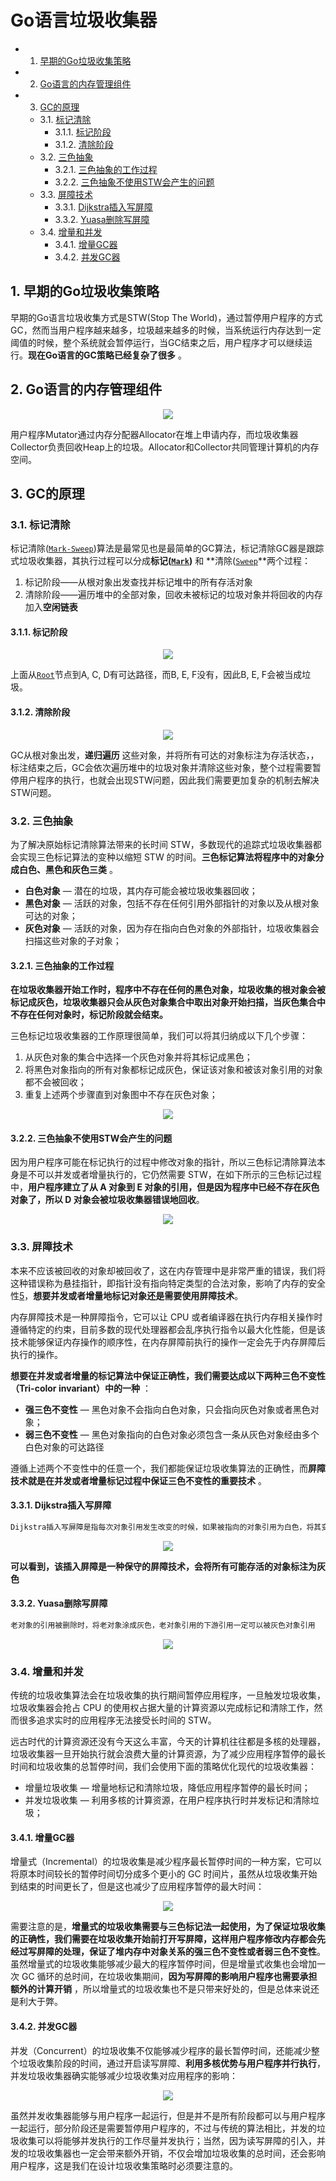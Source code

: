 # Go语言垃圾收集器

<!-- vscode-markdown-toc -->
* 1. [早期的Go垃圾收集策略](#Go)
* 2. [Go语言的内存管理组件](#Go-1)
* 3. [GC的原理](#GC)
	* 3.1. [标记清除](#)
		* 3.1.1. [标记阶段](#-1)
		* 3.1.2. [清除阶段](#-1)
	* 3.2. [三色抽象](#-1)
		* 3.2.1. [三色抽象的工作过程](#-1)
		* 3.2.2. [三色抽象不使用STW会产生的问题](#STW)
	* 3.3. [屏障技术](#-1)
		* 3.3.1. [Dijkstra插入写屏障](#Dijkstra)
		* 3.3.2. [Yuasa删除写屏障](#Yuasa)
	* 3.4. [增量和并发](#-1)
		* 3.4.1. [增量GC器](#GC-1)
		* 3.4.2. [并发GC器](#GC-1)

<!-- vscode-markdown-toc-config
	numbering=true
	autoSave=true
	/vscode-markdown-toc-config -->
<!-- /vscode-markdown-toc -->

##  1. <a name='Go'></a>早期的Go垃圾收集策略

早期的Go语言垃圾收集方式是STW(Stop The World)，通过暂停用户程序的方式GC，然而当用户程序越来越多，垃圾越来越多的时候，当系统运行内存达到一定阈值的时候，整个系统就会暂停运行，当GC结束之后，用户程序才可以继续运行。**现在Go语言的GC策略已经复杂了很多** 。

##  2. <a name='Go-1'></a>Go语言的内存管理组件

<div align=center><img src="../assets/gc1.png"/></div>

用户程序Mutator通过内存分配器Allocator在堆上申请内存，而垃圾收集器Collector负责回收Heap上的垃圾。Allocator和Collector共同管理计算机的内存空间。

##  3. <a name='GC'></a>GC的原理

###  3.1. <a name=''></a>标记清除

标记清除([`Mark-Sweep`]())算法是最常见也是最简单的GC算法，标记清除GC器是跟踪式垃圾收集器，其执行过程可以分成**标记([`Mark`]())** 和 **清除([`Sweep`]()**两个过程：

1. 标记阶段——从根对象出发查找并标记堆中的所有存活对象
2. 清除阶段——遍历堆中的全部对象，回收未被标记的垃圾对象并将回收的内存加入**空闲链表**

####  3.1.1. <a name='-1'></a>标记阶段

<div align=center><img src="../assets/gc2.png"/></div>

上面从[`Root`]()节点到A, C, D有可达路径，而B, E, F没有，因此B, E, F会被当成垃圾。

####  3.1.2. <a name='-1'></a>清除阶段

<div align=center><img src="../assets/gc3.png"/></div>

GC从根对象出发，**递归遍历** 这些对象，并将所有可达的对象标注为存活状态，，标注结束之后，GC会依次遍历堆中的垃圾对象并清除这些对象，整个过程需要暂停用户程序的执行，也就会出现STW问题，因此我们需要更加复杂的机制去解决STW问题。

###  3.2. <a name='-1'></a>三色抽象

为了解决原始标记清除算法带来的长时间 STW，多数现代的追踪式垃圾收集器都会实现三色标记算法的变种以缩短 STW 的时间。**三色标记算法将程序中的对象分成白色、黑色和灰色三类** 。

* **白色对象** — 潜在的垃圾，其内存可能会被垃圾收集器回收；
* **黑色对象** — 活跃的对象，包括不存在任何引用外部指针的对象以及从根对象可达的对象；
* **灰色对象** — 活跃的对象，因为存在指向白色对象的外部指针，垃圾收集器会扫描这些对象的子对象；

####  3.2.1. <a name='-1'></a>三色抽象的工作过程

**在垃圾收集器开始工作时，程序中不存在任何的黑色对象，垃圾收集的根对象会被标记成灰色，垃圾收集器只会从灰色对象集合中取出对象开始扫描，当灰色集合中不存在任何对象时，标记阶段就会结束。**

三色标记垃圾收集器的工作原理很简单，我们可以将其归纳成以下几个步骤：

1. 从灰色对象的集合中选择一个灰色对象并将其标记成黑色；
2. 将黑色对象指向的所有对象都标记成灰色，保证该对象和被该对象引用的对象都不会被回收；
3. 重复上述两个步骤直到对象图中不存在灰色对象；

<div align=center><img src="../assets/gc4.png"/></div>

####  3.2.2. <a name='STW'></a>三色抽象不使用STW会产生的问题

因为用户程序可能在标记执行的过程中修改对象的指针，所以三色标记清除算法本身是不可以并发或者增量执行的，它仍然需要 STW，在如下所示的三色标记过程中，**用户程序建立了从 A 对象到 E 对象的引用，但是因为程序中已经不存在灰色对象了，所以 D 对象会被垃圾收集器错误地回收**。

<div align=center><img src="../assets/gc5.png"/></div>

###  3.3. <a name='-1'></a>屏障技术

本来不应该被回收的对象却被回收了，这在内存管理中是非常严重的错误，我们将这种错误称为悬挂指针，即指针没有指向特定类型的合法对象，影响了内存的安全性[5](https://draveness.me/golang/docs/part3-runtime/ch07-memory/golang-garbage-collector/#fn:5)，**想要并发或者增量地标记对象还是需要使用屏障技术**。

内存屏障技术是一种屏障指令，它可以让 CPU 或者编译器在执行内存相关操作时遵循特定的约束，目前多数的现代处理器都会乱序执行指令以最大化性能，但是该技术能够保证内存操作的顺序性，在内存屏障前执行的操作一定会先于内存屏障后执行的操作。

**想要在并发或者增量的标记算法中保证正确性，我们需要达成以下两种三色不变性（Tri-color invariant）中的一种** ：

- **强三色不变性** — 黑色对象不会指向白色对象，只会指向灰色对象或者黑色对象；
- **弱三色不变性** — 黑色对象指向的白色对象必须包含一条从灰色对象经由多个白色对象的可达路径

遵循上述两个不变性中的任意一个，我们都能保证垃圾收集算法的正确性，而**屏障技术就是在并发或者增量标记过程中保证三色不变性的重要技术** 。

####  3.3.1. <a name='Dijkstra'></a>Dijkstra插入写屏障

```markdown
Dijkstra插入写屏障是指每次对象引用发生改变的时候，如果被指向的对象引用为白色，将其变为灰色
```

<div align=center><img src="../assets/gc6.png"/></div>

**可以看到，该插入屏障是一种保守的屏障技术，会将所有可能存活的对象标注为灰色**

####  3.3.2. <a name='Yuasa'></a>Yuasa删除写屏障

```markdown
老对象的引用被删除时，将老对象涂成灰色，老对象引用的下游引用一定可以被灰色对象引用
```

<div align=center><img src="../assets/gc7.png"/></div>

###  3.4. <a name='-1'></a>增量和并发

传统的垃圾收集算法会在垃圾收集的执行期间暂停应用程序，一旦触发垃圾收集，垃圾收集器会抢占 CPU 的使用权占据大量的计算资源以完成标记和清除工作，然而很多追求实时的应用程序无法接受长时间的 STW。

远古时代的计算资源还没有今天这么丰富，今天的计算机往往都是多核的处理器，垃圾收集器一旦开始执行就会浪费大量的计算资源，为了减少应用程序暂停的最长时间和垃圾收集的总暂停时间，我们会使用下面的策略优化现代的垃圾收集器：

- 增量垃圾收集 — 增量地标记和清除垃圾，降低应用程序暂停的最长时间；
- 并发垃圾收集 — 利用多核的计算资源，在用户程序执行时并发标记和清除垃圾；

####  3.4.1. <a name='GC-1'></a>增量GC器

增量式（Incremental）的垃圾收集是减少程序最长暂停时间的一种方案，它可以将原本时间较长的暂停时间切分成多个更小的 GC 时间片，虽然从垃圾收集开始到结束的时间更长了，但是这也减少了应用程序暂停的最大时间：

<div align=center><img src="../assets/gc8.png"/></div>

需要注意的是，**增量式的垃圾收集需要与三色标记法一起使用，为了保证垃圾收集的正确性，我们需要在垃圾收集开始前打开写屏障，这样用户程序修改内存都会先经过写屏障的处理，保证了堆内存中对象关系的强三色不变性或者弱三色不变性**。虽然增量式的垃圾收集能够减少最大的程序暂停时间，但是增量式收集也会增加一次 GC 循环的总时间，在垃圾收集期间，**因为写屏障的影响用户程序也需要承担额外的计算开销** ，所以增量式的垃圾收集也不是只带来好处的，但是总体来说还是利大于弊。

####  3.4.2. <a name='GC-1'></a>并发GC器

并发（Concurrent）的垃圾收集不仅能够减少程序的最长暂停时间，还能减少整个垃圾收集阶段的时间，通过开启读写屏障、**利用多核优势与用户程序并行执行**，并发垃圾收集器确实能够减少垃圾收集对应用程序的影响：

<div align=center><img src="../assets/gc9.png"/></div>

虽然并发收集器能够与用户程序一起运行，但是并不是所有阶段都可以与用户程序一起运行，部分阶段还是需要暂停用户程序的，不过与传统的算法相比，并发的垃圾收集可以将能够并发执行的工作尽量并发执行；当然，因为读写屏障的引入，并发的垃圾收集器也一定会带来额外开销，不仅会增加垃圾收集的总时间，还会影响用户程序，这是我们在设计垃圾收集策略时必须要注意的。
